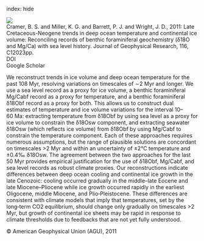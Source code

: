 index: hide

<div class="Citation">
    <div class="Citation-thumb CitationThumb-linked"  data-href="https://doi.org/10.1029/2011jc007255">
      <img src="https://static.claimspace.cloud/climate-study-static/refs/thumbs/5/Cramer_et_al_2011-thumb.png" />
    </div>

  <div class="Citation-body">
    <div class="Citation-text">Cramer, B. S. and Miller, K. G. and Barrett, P. J. and Wright, J. D., 2011: Late Cretaceous-Neogene trends in deep ocean temperature and continental ice volume: Reconciling records of benthic foraminiferal geochemistry (δ18O and Mg/Ca) with sea level history. <span class="Article-journal">Journal of Geophysical Research, </span><span class="Article-volume">116, </span>C12023pp.</div>
    <div class="Citation-links">
      <div class="CitationLink" data-href="https://doi.org/10.1029/2011jc007255">
        <div class="CitationLink-icon CitationLink-Doi"></div>
        <div class="CitationLink-text">DOI</div>
      </div>
      <div class="CitationLink" data-href="https://scholar.google.com/scholar?q=10.1029/2011jc007255">
        <div class="CitationLink-icon CitationLink-Scholar"></div>
        <div class="CitationLink-text">Google Scholar</div>
      </div>
    </div>
  </div>
</div>

We reconstruct trends in ice volume and deep ocean temperature for the past 108 Myr, resolving variations on timescales of ∼2 Myr and longer. We use a sea level record as a proxy for ice volume, a benthic foraminiferal Mg/Cabf record as a proxy for temperature, and a benthic foraminiferal δ18Obf record as a proxy for both. This allows us to construct dual estimates of temperature and ice volume variations for the interval 10–60 Ma: extracting temperature from δ18Obf by using sea level as a proxy for ice volume to constrain the δ18Osw component, and extracting seawater δ18Osw (which reflects ice volume) from δ18Obf by using Mg/Cabf to constrain the temperature component. Each of these approaches requires numerous assumptions, but the range of plausible solutions are concordant on timescales >2 Myr and within an uncertainty of ±2°C temperature and ±0.4‰ δ18Osw. The agreement between the two approaches for the last 50 Myr provides empirical justification for the use of δ18Obf, Mg/Cabf, and sea level records as robust climate proxies. Our reconstructions indicate differences between deep ocean cooling and continental ice growth in the late Cenozoic: cooling occurred gradually in the middle–late Eocene and late Miocene–Pliocene while ice growth occurred rapidly in the earliest Oligocene, middle Miocene, and Plio‐Pleistocene. These differences are consistent with climate models that imply that temperatures, set by the long‐term CO2 equilibrium, should change only gradually on timescales >2 Myr, but growth of continental ice sheets may be rapid in response to climate thresholds due to feedbacks that are not yet fully understood.

<div class="Citation-copy">
&copy; American Geophysical Union (AGU), 2011
</div>